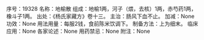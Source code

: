 序号：19328
名称：地榆散
组成：地榆1两，河子（煨，去核）1两，赤芍药1两，橡斗子1两。
出处：《杨氏家藏方》卷十三。
主治：肠风下血不止。
加减：None
功效：None
用法用量：每服2钱，食前陈米饮调下。
制备方法：上为细末。
临床应用：None
各家论述：None
用药禁忌：None
附注：None
